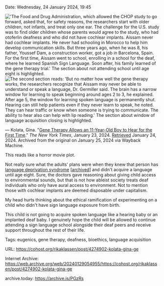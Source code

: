 Date: Wednesday, 24 January 2024, 19:45

!['The Food and Drug Administration, which allowed the CHOP study to go forward, asked that, for safety reasons, the researchers start with older children, not infants, and treat only one ear.  The challenge for the U.S. study was to find older children whose parents would agree to the study, who had otoferlin deafness and who did not have cochlear implants.  Aissam never had cochlear implants. He never had schooling in Morocco to help him develop communication skills. But three years ago, when he was 8, his father, Youssef Dam, a construction worker, got a job in Barcelona, Spain. For the first time, Aissam went to school, enrolling in a school for the deaf, where he learned Spanish Sign Language. Soon after, his family learned of the gene therapy trial.' The section about not attending school until age eight is highlighted.](https://raw.githubusercontent.com/rikaklassen/Cohost/main/pictures/horrorstoryplot.webp)
![The second section reads: 'But no matter how well the gene therapy works, the researchers recognize that Aissam may never be able to understand or speak a language, Dr. Germiller said. The brain has a narrow window for learning to speak beginning around ages 2 to 3, he explained. After age 5, the window for learning spoken language is permanently shut.  Hearing can still help patients even if they never learn to speak, he noted. They can hear traffic or know when someone is trying to communicate. The ability to hear also can help with lip reading.' The section about window of language acquisition closing is highlighted.](https://raw.githubusercontent.com/rikaklassen/Cohost/main/pictures/horrorstoryplot1.webp)

— Kolata, Gina. "[Gene Therapy Allows an 11-Year-Old Boy to Hear for the First Time](https://www.nytimes.com/2024/01/23/health/deaf-gene-therapy.html)." *The New York Times*, January 23, 2024. [Retrieved](https://web.archive.org/web/20240125003630/https://www.nytimes.com/2024/01/23/health/deaf-gene-therapy.html) January 24, 2024. Archived from the original on January 25, 2024 via Wayback Machine.

This reads like a horror movie plot.

Not really sure what the adults' plans were when they knew that person has [language deprivation syndrome](https://www.youtube.com/watch?v=8yy_K6VtHJw) [[archived](https://web.archive.org/web/20240124103333/https://www.youtube.com/watch?v=8yy_K6VtHJw)] and didn't acquire a language until age eight. Sure, the doctors gave reasoning about giving child access to environmental sounds, but that is not how ableist society treats deaf individuals who only have aural access to environment. Not to mention those with cochlear implants are deemed disposable under capitalism.

My head hurts thinking about the ethical ramification of experimenting on a child who didn't have sign language exposure from birth.

This child is not going to acquire spoken language like a hearing baby or an implanted deaf baby. I genuinely hope the child will be allowed to continue attending a sign language school alongside their deaf peers and receive support throughout the rest of their life.

Tags: eugenics, gene therapy, deafness, bioethics, language acquisition

URL: https://cohost.org/rikaklassen/post/4274902-kolata-gina-ge

Internet Archive: https://web.archive.org/web/20240129054955/https://cohost.org/rikaklassen/post/4274902-kolata-gina-ge

archive.today: https://archive.is/PGzRs

<!--
If you apperciate the blog post, please consider contributing to the COVID fund: https://www.paypal.me/bglamours.
-->
